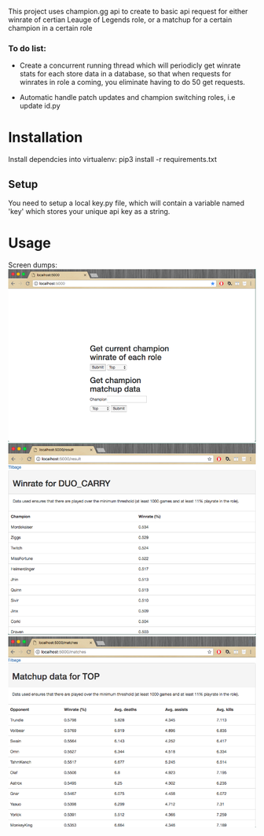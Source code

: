 This project uses champion.gg api to create to basic api request for either winrate of certian Leauge of Legends role, or a matchup for a certain champion in a certain role
### To do list:
*  Create a concurrent running thread which will periodicly get winrate stats for each store data in a database,  so that when requests for winrates in role a coming, you eliminate having to do 50 get requests.

*  Automatic handle patch updates and champion switching roles, i.e update id.py

# Installation
Install dependcies into virtualenv:
    pip3 install -r requirements.txt

## Setup
You need to setup a local key.py file, which will contain a variable named 'key' which stores your unique api key as a string.

# Usage
Screen dumps:
![Index](resources/index_dump.png)
![Results](resources/result_dump.png)
![Matches](resources/matches_dump.png)
